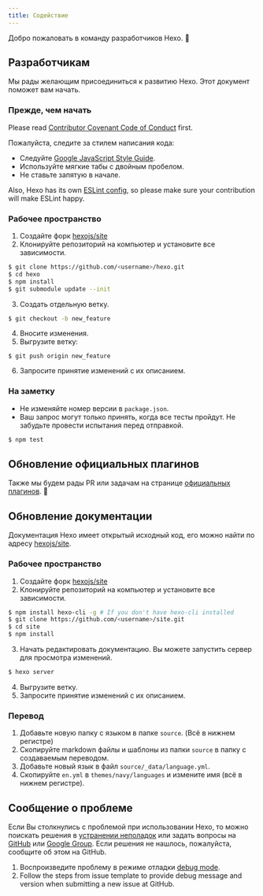 ```yaml
---
title: Содействие
---
```


Добро пожаловать в команду разработчиков Hexo. 🤗

## Разработчикам

Мы рады желающим присоединиться к развитию Hexo. Этот документ поможет вам начать.

### Прежде, чем начать

Please read [Contributor Covenant Code of Conduct](https://github.com/hexojs/hexo/blob/master/CODE_OF_CONDUCT.md) first.

Пожалуйста, следите за стилем написания кода:

- Следуйте [Google JavaScript Style Guide](https://google.github.io/styleguide/jsguide.html).
- Используйте мягкие табы с двойным пробелом.
- Не ставьте запятую в начале.

Also, Hexo has its own [ESLint config](https://github.com/hexojs/eslint-config-hexo), so please make sure your contribution will make ESLint happy.

### Рабочее пространство

1. Создайте форк [hexojs/site]
2. Клонируйте репозиторий на компьютер и установите все зависимости.

``` bash
$ git clone https://github.com/<username>/hexo.git
$ cd hexo
$ npm install
$ git submodule update --init
```

3. Создать отдельную ветку.

``` bash
$ git checkout -b new_feature
```

4. Вносите изменения.
5. Выгрузите ветку:

```
$ git push origin new_feature
```

6. Запросите принятие изменений с их описанием.

### На заметку

- Не изменяйте номер версии в `package.json`.
- Ваш запрос могут только принять, когда все тесты пройдут. Не забудьте провести испытания перед отправкой.

``` bash
$ npm test
```

## Обновление официальных плагинов

Также мы будем рады PR или задачам на странице [официальных плагинов](https://github.com/hexojs). 🤗

## Обновление документации

Документация Hexo имеет открытый исходный код, его можно найти по адресу [hexojs/site].

### Рабочее пространство

1. Создайте форк [hexojs/site]
2. Клонируйте репозиторий на компьютер и установите все зависимости.

``` bash
$ npm install hexo-cli -g # If you don't have hexo-cli installed
$ git clone https://github.com/<username>/site.git
$ cd site
$ npm install
```

3. Начать редактировать документацию. Вы можете запустить сервер для просмотра изменений.

``` bash
$ hexo server
```

4. Выгрузите ветку.
5. Запросите принятие изменений с их описанием.

### Перевод

1. Добавьте новую папку с языком в папке `source`. (Всё в нижнем регистре)
2. Скопируйте markdown файлы и шаблоны из папки `source` в папку с создаваемым переводом.
3. Добавьте новый язык в файл `source/_data/language.yml`.
4. Скопируйте `en.yml` в `themes/navy/languages` и измените имя (всё в нижнем регистре).

## Сообщение о проблеме

Если Вы столкнулись с проблемой при использовании Hexo, то можно поискать решения в [устранении неполадок](troubleshooting.html) или задать вопросы на [GitHub](https://github.com/hexojs/hexo/issues) или [Google Group](https://groups.google.com/group/hexo). Если решения не нашлось, пожалуйста, сообщите об этом на GitHub.

1. Воспроизведите проблему в режиме отладки [debug mode](commands.html#Режим-отладки).
2. Follow the steps from issue template to provide debug message and version when submitting a new issue at GitHub.

[hexojs/hexo]: https://github.com/hexojs/hexo
[hexojs/site]: https://github.com/hexojs/site
